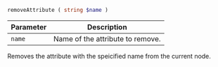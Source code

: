 ```php
removeAttribute ( string $name )
```

| Parameter | Description
| --------- | -----------
| `name`    | Name of the attribute to remove.

Removes the attribute with the speicified name from the current node.